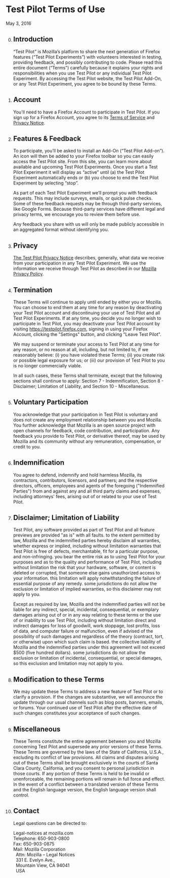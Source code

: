 # Test Pilot Terms of Use
May 3, 2016

0. ## Introduction
    “Test Pilot” is Mozilla’s platform to share the next generation of Firefox features (“Test Pilot Experiments”) with volunteers interested in testing, providing feedback, and possibly contributing to code.  Please read this entire document (“Terms”) carefully because it explains your rights and responsibilities when you use Test Pilot or any individual Test Pilot Experiment. By accessing the Test Pilot website, the Test Pilot Add-On, or any Test Pilot Experiment, you agree to be bound by these Terms.

0. ## Account
    You'll need to have a Firefox Account to participate in Test Pilot. If you sign up for a Firefox Account, you agree to its [Terms of Service](https://www.mozilla.org/about/legal/terms/services) and [Privacy Notice](https://www.mozilla.org/privacy/firefox-cloud).

0. ## Features & Feedback
    To participate, you’ll be asked to install an Add-On (“Test Pilot Add-on”).  An icon will then be added to your Firefox toolbar so you can easily access the Test Pilot site.  From this site, you can learn more about available and upcoming Test Pilot Experiments.  Once you start a Test Pilot Experiment it will display as “active” until (a) the Test Pilot Experiment automatically ends or (b) you choose to end the Test Pilot Experiment by selecting “stop”.

    As part of each Test Pilot Experiment we’ll prompt you with feedback requests.  This may include surveys, emails, or quick pulse checks.  Some of these feedback requests may be through third-party services, like Google Forms.  Because third-party services have different legal and privacy terms, we encourage you to review them before use.

    Any feedback you share with us will only be made publicly accessible in an aggregated format without identifying you.

0. ## Privacy
    [The Test Pilot Privacy Notice](https://testpilot.firefox.com/privacy) describes, generally, what data we receive from your participation in any Test Pilot Experiment. We use the information we receive through Test Pilot as described in our [Mozilla Privacy Policy](https://www.mozilla.org/privacy/).

0. ## Termination
    These Terms will continue to apply until ended by either you or Mozilla. You can choose to end them at any time for any reason by deactivating your Test Pilot account and  discontinuing your use of Test Pilot and all Test Pilot Experiments. If at any time, you decide you no longer wish to participate in Test Pilot, you may deactivate your Test Pilot account by visiting https://testpilot.firefox.com, signing in using your Firefox Account, clicking the "Settings" button, and clicking "Leave Test Pilot".

    We may suspend or terminate your access to Test Pilot at any time for any reason, or no reason at all, including, but not limited to, if we reasonably believe: (i) you have violated these Terms; (ii) you create risk or possible legal exposure for us; or (iii) our provision of Test Pilot to you is no longer commercially viable.

    In all such cases, these Terms shall terminate, except that the following sections shall continue to apply: Section 7 - Indemnification, Section 8 - Disclaimer; Limitation of Liability, and Section 10 - Miscellaneous.

0. ## Voluntary Participation
    You acknowledge that your participation in Test Pilot is voluntary and does not create any employment relationship between you and Mozilla.  You further acknowledge that Mozilla is an open source project with open channels for feedback, code contribution, and participation.  Any feedback you provide to Test Pilot, or derivative thereof, may be used by Mozilla and its community without any remuneration, compensation, or credit to you.

0. ## Indemnification
    You agree to defend, indemnify and hold harmless Mozilla, its contractors, contributors, licensors, and partners; and the respective directors, officers, employees and agents of the foregoing ("Indemnified Parties") from and against any and all third party claims and expenses, including attorneys' fees, arising out of or related to your use of Test Pilot.

0. ## Disclaimer; Limitation of Liability
    Test Pilot, any software provided as part of Test Pilot and all feature previews are provided "as is" with all faults. to the extent permitted by law, Mozilla and the indemnified parties hereby disclaim all warranties, whether express or implied, including without limitation warranties that Test Pilot is free of defects, merchantable, fit for a particular purpose, and non-infringing. you bear the entire risk as to using Test Pilot for your purposes and as to the quality and performance of Test Pilot, including without limitation the risk that your hardware, software, or content is deleted or corrupted, that someone else gains unauthorized access to your information. this limitation will apply notwithstanding the failure of essential purpose of any remedy. some jurisdictions do not allow the exclusion or limitation of implied warranties, so this disclaimer may not apply to you.

    Except as required by law, Mozilla and the indemnified parties will not be liable for any indirect, special, incidental, consequential, or exemplary damages arising out of or in any way relating to these terms or the use of or inability to use Test Pilot, including without limitation direct and indirect damages for loss of goodwill, work stoppage, lost profits, loss of data, and computer failure or malfunction, even if advised of the possibility of such damages and regardless of the theory (contract, tort, or otherwise) upon which such claim is based. the collective liability of Mozilla and the indemnified parties under this agreement will not exceed $500 (five hundred dollars). some jurisdictions do not allow the exclusion or limitation of incidental, consequential, or special damages, so this exclusion and limitation may not apply to you.

0. ## Modification to these Terms
    We may update these Terms to address a new feature of Test Pilot or to clarify a provision. If the changes are substantive, we will announce the update through our usual channels such as blog posts, banners, emails, or forums. Your continued use of Test Pilot after the effective date of such changes constitutes your acceptance of such changes.

0. ## Miscellaneous
    These Terms constitute the entire agreement between you and Mozilla concerning Test Pilot and supersede any prior versions of these Terms. These Terms are governed by the laws of the State of California, U.S.A., excluding its conflict of law provisions. All claims and disputes arising out of  these Terms shall be brought exclusively in the courts of Santa Clara County, California, and you consent to personal jurisdiction in those courts. If any portion of these Terms is held to be invalid or unenforceable, the remaining portions will remain in full force and effect. In the event of a conflict between a translated version of these Terms and the English language version, the English language version shall control.

0. ## Contact
    Legal questions can be directed to:

    Legal-notices at mozilla.com  
    Telephone: 650-903-0800  
    Fax: 650-903-0875  
    Mail: Mozilla Corporation  
      &nbsp; Attn: Mozilla – Legal Notices  
      &nbsp; 331 E. Evelyn Ave.,  
      &nbsp; Mountain View, CA 94041  
      &nbsp; USA  
